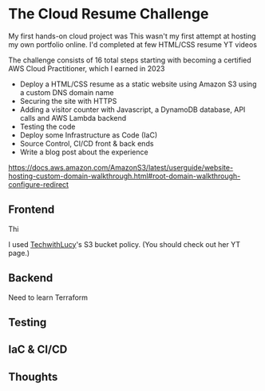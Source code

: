 # The Cloud Resume Challenge

My first hands-on cloud project was
This wasn't my first attempt at hosting my own portfolio online. I'd completed at few HTML/CSS resume YT videos

The challenge consists of 16 total steps starting with becoming a certified AWS Cloud Practitioner, which I earned in 2023


* Deploy a HTML/CSS resume as a static website using Amazon S3 using a custom DNS domain name
* Securing the site with HTTPS
* Adding a visitor counter with Javascript, a DynamoDB database, API  calls and AWS Lambda backend
* Testing the code
* Deploy some Infrastructure as Code (IaC)
* Source Control, CI/CD front & back ends
* Write a blog post about the experience

https://docs.aws.amazon.com/AmazonS3/latest/userguide/website-hosting-custom-domain-walkthrough.html#root-domain-walkthrough-configure-redirect


## Frontend

Thi


I used [TechwithLucy](https://www.youtube.com/watch?v=sCQwEVhCvTg)'s S3 bucket policy. (You should check out her YT page.)

## Backend 
Need to learn Terraform

## Testing

## IaC & CI/CD

## Thoughts
